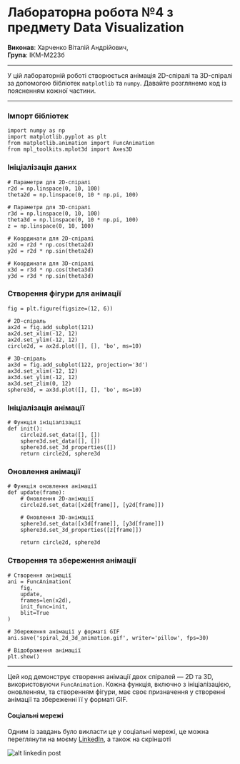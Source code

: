 # Лабораторна робота №4 з предмету Data Visualization
**Виконав**: Харченко Віталій Андрійович,  
**Група**: ІКМ-М223б

---

У цій лабораторній роботі створюється анімація 2D-спіралі та 3D-спіралі за допомогою бібліотек `matplotlib` та `numpy`. Давайте розглянемо код із поясненням кожної частини.

---

### Імпорт бібліотек
```
import numpy as np
import matplotlib.pyplot as plt
from matplotlib.animation import FuncAnimation
from mpl_toolkits.mplot3d import Axes3D
```

### Ініціалізація даних
```
# Параметри для 2D-спіралі
r2d = np.linspace(0, 10, 100)
theta2d = np.linspace(0, 10 * np.pi, 100)

# Параметри для 3D-спіралі
r3d = np.linspace(0, 10, 100)
theta3d = np.linspace(0, 10 * np.pi, 100)
z = np.linspace(0, 10, 100)

# Координати для 2D-спіралі
x2d = r2d * np.cos(theta2d)
y2d = r2d * np.sin(theta2d)

# Координати для 3D-спіралі
x3d = r3d * np.cos(theta3d)
y3d = r3d * np.sin(theta3d)
```

### Створення фігури для анімації
```
fig = plt.figure(figsize=(12, 6))

# 2D-спіраль
ax2d = fig.add_subplot(121)
ax2d.set_xlim(-12, 12)
ax2d.set_ylim(-12, 12)
circle2d, = ax2d.plot([], [], 'bo', ms=10)

# 3D-спіраль
ax3d = fig.add_subplot(122, projection='3d')
ax3d.set_xlim(-12, 12)
ax3d.set_ylim(-12, 12)
ax3d.set_zlim(0, 12)
sphere3d, = ax3d.plot([], [], 'bo', ms=10)
```

### Ініціалізація анімації
```
# Функція ініціалізації
def init():
    circle2d.set_data([], [])
    sphere3d.set_data([], [])
    sphere3d.set_3d_properties([])
    return circle2d, sphere3d
```

### Оновлення анімації
```
# Функція оновлення анімації
def update(frame):
    # Оновлення 2D-анімації
    circle2d.set_data([x2d[frame]], [y2d[frame]])
    
    # Оновлення 3D-анімації
    sphere3d.set_data([x3d[frame]], [y3d[frame]])
    sphere3d.set_3d_properties([z[frame]])
    
    return circle2d, sphere3d
```

### Створення та збереження анімації
```
# Створення анімації
ani = FuncAnimation(
    fig, 
    update, 
    frames=len(x2d), 
    init_func=init, 
    blit=True
)

# Збереження анімації у форматі GIF
ani.save('spiral_2d_3d_animation.gif', writer='pillow', fps=30)

# Відображення анімації
plt.show()
```

---

Цей код демонструє створення анімації двох спіралей — 2D та 3D, використовуючи `FuncAnimation`. Кожна функція, включно з ініціалізацією, оновленням, та створенням фігури, має своє призначення у створенні анімації та збереженні її у форматі GIF.

#### Соціальні мережі

Одним із завдань було викласти це у соціальні мережі, це можна переглянути на моєму [LinkedIn](https://www.linkedin.com/posts/mrendermeshka_i-think-everyone-who-follows-my-linkedin-activity-7190081215784210432-coaq/?utm_source=share&utm_medium=member_desktop), а також на скріншоті

![alt linkedin post](https://media.discordapp.net/attachments/917547349864230912/1233874341943578756/image.png?ex=662eae87&is=662d5d07&hm=0291ef11cc0188dc226d904b29de252dae05862ea71caffeb8bde7f432a7e42b&=&format=webp&quality=lossless)